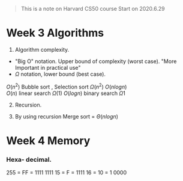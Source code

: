 
> This is a note on Harvard CS50 course
> Start on 2020.6.29

# Week 3 Algorithms
1. Algorithm complexity. 
- "Big O"  notation. Upper bound of complexity (worst case). "More Important in practical use"
- $\Omega$ notation,  lower bound (best case). 

$O(n^2)$ Bubble sort , Selection sort $\Omega(n^2)$
$O(nlogn)$  
$O(n)$ linear search $\Omega (1)$
$O(logn)$ binary search $\Omega 1$

2. Recursion.

3. By using recursion
Merge sort  = $\Theta(nlogn)$

# Week 4 Memory
### Hexa- decimal.
255 = FF = 1111 1111
15 = F = 1111
16 = 10 = 1 0000
<!--stackedit_data:
eyJoaXN0b3J5IjpbMTg5MTk0NTAzOCwtMTk0MDUyNjAwNyw5Nz
ExNTU5MDYsLTE0Nzc2MzQ1MzYsLTEwNDcyODIyNDIsLTY5OTEz
MDE0NCwyMDU4ODc3NzAwLDI4MDg1NTQzOF19
-->